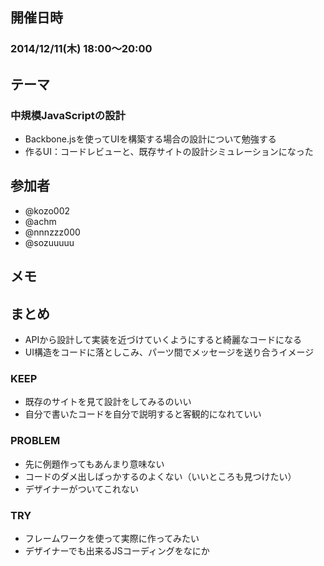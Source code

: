 ## 開催日時
### 2014/12/11(木) 18:00〜20:00

## テーマ

### 中規模JavaScriptの設計

- Backbone.jsを使ってUIを構築する場合の設計について勉強する
- 作るUI：コードレビューと、既存サイトの設計シミュレーションになった

## 参加者

- @kozo002
- @achm
- @nnnzzz000
- @sozuuuuu

## メモ


## まとめ
- APIから設計して実装を近づけていくようにすると綺麗なコードになる
- UI構造をコードに落としこみ、パーツ間でメッセージを送り合うイメージ

### KEEP
- 既存のサイトを見て設計をしてみるのいい
- 自分で書いたコードを自分で説明すると客観的になれていい

### PROBLEM
- 先に例題作ってもあんまり意味ない
- コードのダメ出しばっかするのよくない（いいところも見つけたい）
- デザイナーがついてこれない

### TRY
- フレームワークを使って実際に作ってみたい
- デザイナーでも出来るJSコーディングをなにか
